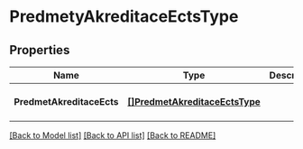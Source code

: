 # PredmetyAkreditaceEctsType

## Properties
Name | Type | Description | Notes
------------ | ------------- | ------------- | -------------
**PredmetAkreditaceEcts** | [**[]PredmetAkreditaceEctsType**](predmetAkreditaceEctsType.md) |  | [optional] [default to null]

[[Back to Model list]](../README.md#documentation-for-models) [[Back to API list]](../README.md#documentation-for-api-endpoints) [[Back to README]](../README.md)

